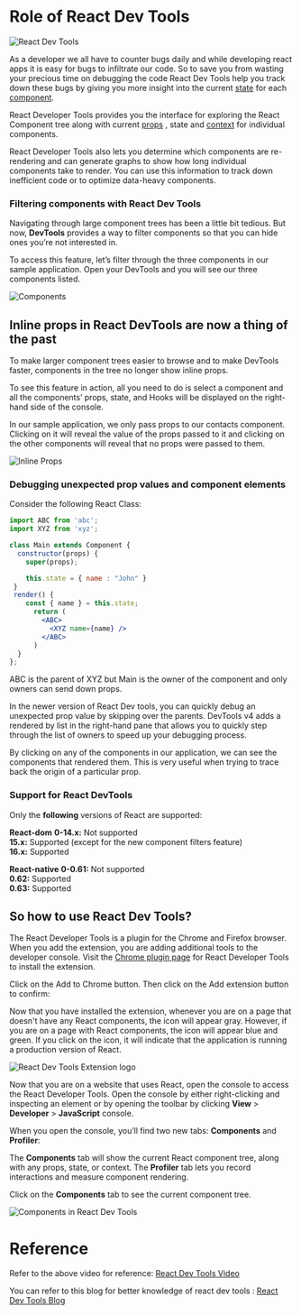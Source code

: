 # Role of React Dev Tools

![React Dev Tools](https://media.geeksforgeeks.org/wp-content/cdn-uploads/20210119225559/React-Developer-Tools.png)

As a developer we all have to counter bugs daily and while developing react apps it is easy for bugs to infiltrate our code. So to save you from wasting your precious time on debugging the code React Dev Tools help you track down these bugs by giving you more insight into the current [state](https://reactjs.org/docs/state-and-lifecycle.html) for each [component](https://reactjs.org/docs/react-component.html). 

React Developer Tools provides you the interface for exploring the React Component tree along with current [props](https://www.digitalocean.com/community/tutorials/how-to-customize-react-components-with-props) , state and [context](https://www.digitalocean.com/community/tutorials/how-to-share-state-across-react-components-with-context) for individual components.

React Developer Tools also lets you determine which components are re-rendering and can generate graphs to show how long individual components take to render. You can use this information to track down inefficient code or to optimize data-heavy components.

### Filtering components with React Dev Tools

Navigating through large component trees has been a little bit tedious. But now, **DevTools** provides a way to filter components so that you can hide ones you’re not interested in.

To access this feature, let’s filter through the three components in our sample application. Open your DevTools and you will see our three components listed.

![Components](https://blog.logrocket.com/wp-content/uploads/2019/09/threecomponentslisted.png)

## Inline props in React DevTools are now a thing of the past

To make larger component trees easier to browse and to make DevTools faster, components in the tree no longer show inline props.

To see this feature in action, all you need to do is select a component and all the components’ props, state, and Hooks will be displayed on the right-hand side of the console.

In our sample application, we only pass props to our contacts component. Clicking on it will reveal the value of the props passed to it and clicking on the other components will reveal that no props were passed to them.


![Inline Props](https://blog.logrocket.com/wp-content/uploads/2019/09/contactcomponent.gif)


### Debugging unexpected prop values and component elements

Consider the following React Class:

```jsx
import ABC from 'abc';
import XYZ from 'xyz';

class Main extends Component {
  constructor(props) {
    super(props);

    this.state = { name : "John" }
 }
 render() {
    const { name } = this.state;
      return (
        <ABC>
          <XYZ name={name} />
        </ABC>
      )
  }
};
```

ABC is the parent of XYZ but Main is the owner of the component and only owners can send down props.

In the newer version of React Dev tools, you can quickly debug an unexpected prop value by skipping over the parents. DevTools v4 adds a rendered by list in the right-hand pane that allows you to quickly step through the list of owners to speed up your debugging process.

By clicking on any of the components in our application, we can see the components that rendered them. This is very useful when trying to trace back the origin of a particular prop.


### Support for React DevTools

Only the **following** versions of React are supported:

**React-dom**
**0-14.x:** Not supported \
**15.x:** Supported (except for the new component filters feature) \
**16.x:** Supported

**React-native**
**0-0.61:** Not supported \
**0.62:** Supported \
**0.63:** Supported

## So how to use React Dev Tools?

The React Developer Tools is a plugin for the Chrome and Firefox browser. When you add the extension, you are adding additional tools to the developer console. Visit the [Chrome plugin page](https://chrome.google.com/webstore/detail/react-developer-tools/fmkadmapgofadopljbjfkapdkoienihi) for React Developer Tools to install the extension.

Click on the Add to Chrome button. Then click on the Add extension button to confirm:

Now that you have installed the extension, whenever you are on a page that doesn't have any React components, the icon will appear gray. However, if you are on a page with React components, the icon will appear blue and green. If you click on the icon, it will indicate that the application is running a production version of React. 

![React Dev Tools Extension logo](https://assets.digitalocean.com/articles/67372/DO_React_production_build.png)

Now that you are on a website that uses React, open the console to access the React Developer Tools. Open the console by either right-clicking and inspecting an element or by opening the toolbar by clicking **View** > **Developer** > **JavaScript** console.

When you open the console, you’ll find two new tabs: **Components** and **Profiler**:

The **Components** tab will show the current React component tree, along with any props, state, or context. The **Profiler** tab lets you record interactions and measure component rendering.

Click on the **Components** tab to see the current component tree.

![Components in React Dev Tools](https://assets.digitalocean.com/articles/67372/components_for_DO.png)

<h1>Reference</h1>

Refer to the above video for reference: [React Dev Tools Video](https://www.youtube.com/watch?v=EG0LhIfmUSo)

You can refer to this blog for better knowledge of react dev tools : [React Dev Tools Blog](https://www.digitalocean.com/community/tutorials/how-to-debug-react-components-using-react-developer-tools)










